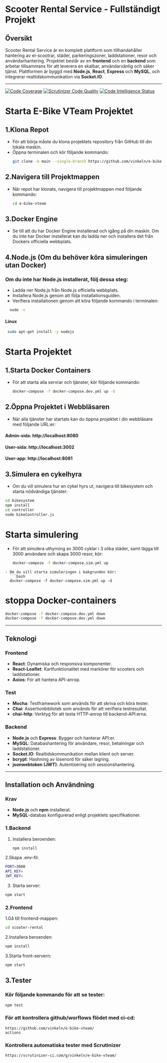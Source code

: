 # Scooter Rental Service - Fullständigt Projekt

## Översikt
Scooter Rental Service är en komplett plattform som tillhandahåller hantering av el-scootrar, städer, parkeringszoner, laddstationer, resor och användarhantering. Projektet består av en **frontend** och en **backend** som arbetar tillsammans för att leverera en skalbar, användarvänlig och säker tjänst. Plattformen är byggd med **Node.js**, **React**, **Express** och **MySQL**, och integrerar realtidskommunikation via **Socket.IO**.

---

[![Code Coverage](https://scrutinizer-ci.com/g/vinkeln/e-bike-vteam/badges/coverage.png?b=main)](https://scrutinizer-ci.com/g/vinkeln/e-bike-vteam/?branch=main)
[![Scrutinizer Code Quality](https://scrutinizer-ci.com/g/vinkeln/e-bike-vteam/badges/quality-score.png?b=main)](https://scrutinizer-ci.com/g/vinkeln/e-bike-vteam/?branch=main)
[![Code Intelligence Status](https://scrutinizer-ci.com/g/vinkeln/e-bike-vteam/badges/code-intelligence.svg?b=main)](https://scrutinizer-ci.com/code-intelligence)

# Starta E-Bike VTeam Projektet
## 1.Klona Repot
 - För att börja måste du klona projektets repository från GitHub till din lokala maskin.
 - Öppna terminalen och kör följande kommando:
   ```bash
   git clone -b main --single-branch https://github.com/vinkeln/e-bike-vteam
   ```
## 2.Navigera till Projektmappen
 - När repot har klonats, navigera till projektmappen med följande kommando:
   ```bash
   cd e-bike-vteam
   ```
## 3.Docker Engine
 - Se till att du har Docker Engine installerad och igång på din maskin. Om du inte har Docker installerat kan du ladda ner och installera det från Dockers officiella webbplats.

## 4.Node.js (Om du behöver köra simuleringen utan Docker)
 ### Om du inte har Node.js installerat, följ dessa steg:
 - Ladda ner Node.js från Node.js officiella webbplats.
 - Installera Node.js genom att följa installationsguiden.
 - Verifiera installationen genom att köra följande kommando i terminalen:
 ```bash
   node -v
   ```
 
    
  #### Linux
  ```bash
   sudo apt-get install -y nodejs
   ```
  
# Starta Projektet
## 1.Starta Docker Containers
 - För att starta alla servrar och tjänster, kör följande kommando:
   ```bash
   docker-compose -f docker-compose.dev.yml up -d
   ```
## 2.Öppna Projektet i Webbläsaren
 - När alla tjänster har startats kan du öppna projektet i din webbläsare med följande URL:er:
  #### Admin-sida: http://localhost:8080
  #### User-sida: http://localhost:3002
  #### User-app: http://localhost:8081

## 3.Simulera en cykelhyra
 - Om du vill simulera hur en cykel hyrs ut, navigera till bikesystem och starta nödvändiga tjänster:
```bash
cd bikesystem
npm install
cd controller
node bikeController.js
```

# Starta simulering
- För att simulera uthyrning av 3000 cyklar i 3 olika städer, samt lägga till 3000 användare och skapa 3000 resor, kör:
  ```bash
  docker-compose -f docker-compose.sim.yml up
```
- Om du vill starta simuleringen i bakgrunden kör:
  ```bash
  docker-compose -f docker-compose.sim.yml up -d
 ```

# stoppa Docker-containers
  ```bash
  docker-compose -f docker-compose.dev.yml down
  docker-compose -f docker-compose.dev.yml down
```
---

## Teknologi
### Frontend
- **React**: Dynamiska och responsiva komponenter.
- **React-Leaflet**: Kartfunktionalitet med markörer för scooters och laddstationer.
- **Axios**: För att hantera API-anrop.


### Test
- **Mocha**: Testframework som används för att skriva och köra tester.
- **Chai**: Assertionbibliotek som används för att verifiera testresultat.
- **chai-http**: Verktyg för att testa HTTP-anrop till backend-API:erna.

  
### Backend
- **Node.js** och **Express**: Bygger och hanterar API:er.
- **MySQL**: Databashantering för användare, resor, betalningar och laddstationer.
- **Socket.IO**: Realtidskommunikation mellan klient och server.
- **bcrypt**: Hashning av lösenord för säker lagring.
- **jsonwebtoken (JWT)**: Autentisering och sessionshantering.
---

## Installation och Användning
### Krav
- **Node.js** och **npm** installerat.
- **MySQL**-databas konfigurerad enligt projektets specifikationer.

### 1.Backend
1. Installera beroenden:
   ```bash
   npm install
   ```
2.Skapa .env-fil:
```bash
PORT=3000
API_KEY=
JWT_KEY=
```
  
3. Starta server:
```bash
npm start
```
### 2.Frontend
1.Gå till frontend-mappen:
```bash
cd scooter-rental
```
2.Installera beroenden:
```bash
npm install
```
3.Starta front-servern:
```bash
npm start
```

## 3.Tester

### Kör följande kommando för att se tester:
```bash
npm test
```
### För att kontrollera github/worflows flödet med ci-cd:
```
https://github.com/vinkeln/e-bike-vteam/
actions
```
### Kontrollera automatiska tester med Scrutinizer
```
https://scrutinizer-ci.com/g/vinkeln/e-bike-vteam/
```
